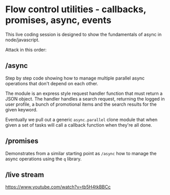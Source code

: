 # Flow control utilities - callbacks, promises, async, events

This live coding session is designed to show the fundamentals of async in node/javascript.

Attack in this order:

## /async

Step by step code showing how to manage multiple parallel async operations that don't depend on each other.

The module is an express style request handler function that must return a JSON object. The handler handles a search request, returning the logged in user profile, a bunch of promotional items and the search results for the given keyword.

Eventually we pull out a generic `async.parallel` clone module that when given a set of tasks will call a callback function when they're all done.

## /promises

Demonstrates from a similar starting point as `/async` how to manage the async operations using the `q` library.

## /live stream
https://www.youtube.com/watch?v=tb5H4tkBBCc
